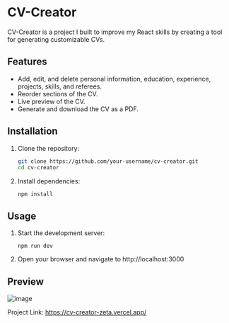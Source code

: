 # CV-Creator

CV-Creator is a project I built to improve my React skills by creating a tool for generating customizable CVs.

## Features

- Add, edit, and delete personal information, education, experience, projects, skills, and referees.
- Reorder sections of the CV.
- Live preview of the CV.
- Generate and download the CV as a PDF.
## Installation
1. Clone the repository:
   ```sh
   git clone https://github.com/your-username/cv-creator.git
   cd cv-creator

2. Install dependencies:
   ```
   npm install
## Usage
1. Start the development server:
   ```
   npm run dev
2. Open your browser and navigate to http://localhost:3000

## Preview
![image](https://github.com/user-attachments/assets/fd4d4932-b8c6-4260-ad93-ab2aecf127a2)

Project Link: https://cv-creator-zeta.vercel.app/
